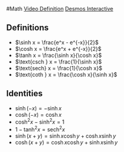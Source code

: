 #Math 
[Video Definition](https://www.youtube.com/watch?v=aC5cYc7XhIs)
[Desmos Interactive](https://www.desmos.com/calculator/7n3paqu1vg)
## Definitions
* $\sinh x = \frac{e^x - e^{-x}}{2}$
* $\cosh x = \frac{e^x + e^{-x}}{2}$
* $\tanh x = \frac{\sinh x}{\cosh x}$
* $\text{csch } x = \frac{1}{\sinh x}$
* $\text{sech} x = \frac{1}{\cosh x}$
* $\text{coth } x = \frac{\cosh x}{\sinh x}$
## Identities
* $\sinh (-x) = -\sinh x$
* $\cosh (-x) = \cosh x$
* $\cosh^2 x - \sinh^2 x  = 1$
* $1 - \tanh^2 x = \text{sech}^2 x$
* $\sinh(x + y) = \sinh x \cosh y + \cosh x \sinh y$
* $\cosh (x + y) = \cosh x \cosh y + \sinh x \sinh y$
